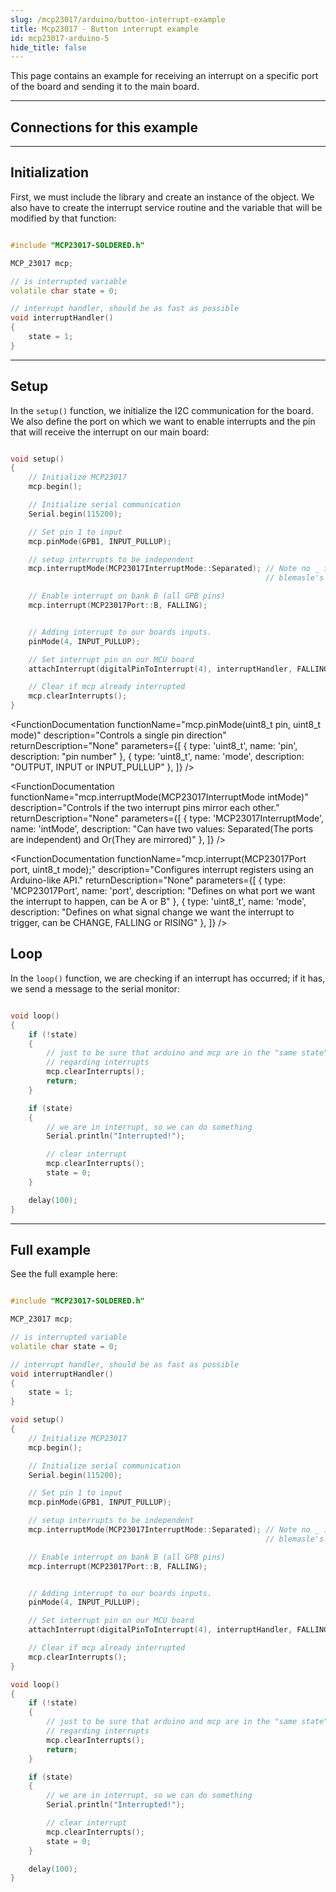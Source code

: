 ```yaml
---
slug: /mcp23017/arduino/button-interrupt-example
title: Mcp23017 - Button interrupt example
id: mcp23017-arduino-5
hide_title: false
---
```


This page contains an example for receiving an interrupt on a specific port of the board and sending it to the main board.

---

## Connections for this example

<CenteredImage src="/img/mcp23017/interrupt_connection.png" width="100%" />

---

## Initialization

First, we must include the library and create an instance of the object. We also have to create the interrupt service routine and the variable that will be modified by that function:

```cpp

#include "MCP23017-SOLDERED.h"

MCP_23017 mcp;

// is interrupted variable
volatile char state = 0;

// interrupt handler, should be as fast as possible
void interruptHandler()
{
    state = 1;
}

```

---

## Setup

In the `setup()` function, we initialize the I2C communication for the board. We also define the port on which we want to enable interrupts and the pin that will receive the interrupt on our main board:

```cpp

void setup()
{
    // Initialize MCP23017
    mcp.begin();

    // Initialize serial communication
    Serial.begin(115200);

    // Set pin 1 to input
    mcp.pinMode(GPB1, INPUT_PULLUP);

    // setup interrupts to be independent
    mcp.interruptMode(MCP23017InterruptMode::Separated); // Note no _ in the name of enum, thats because we are using
                                                         // blemasle's class enums

    // Enable interrupt on bank B (all GPB pins)
    mcp.interrupt(MCP23017Port::B, FALLING);


    // Adding interrupt to our boards inputs.
    pinMode(4, INPUT_PULLUP);

    // Set interrupt pin on our MCU board
    attachInterrupt(digitalPinToInterrupt(4), interruptHandler, FALLING);

    // Clear if mcp already interrupted
    mcp.clearInterrupts();
}

```

<FunctionDocumentation
  functionName="mcp.begin()"
  description="Initializes the I/O extender via I2C"
  returnDescription="None"
  parameters={[]}
/>

<FunctionDocumentation
  functionName="mcp.pinMode(uint8_t pin, uint8_t mode)"
  description="Controls a single pin direction"
  returnDescription="None"
  parameters={[
    { type: 'uint8_t', name: 'pin', description: "pin number" },
  { type: 'uint8_t', name: 'mode', description: "OUTPUT, INPUT or INPUT_PULLUP" },
  ]}
/>

<FunctionDocumentation
  functionName="mcp.interruptMode(MCP23017InterruptMode intMode)"
  description="Controls if the two interrupt pins mirror each other."
  returnDescription="None"
  parameters={[
    { type: 'MCP23017InterruptMode', name: 'intMode', description: "Can have two values: Separated(The ports are independent) and Or(They are mirrored)" },
  ]}
/>

<FunctionDocumentation
  functionName="mcp.interrupt(MCP23017Port port, uint8_t mode);"
  description="Configures interrupt registers using an Arduino-like API."
  returnDescription="None"
  parameters={[
    { type: 'MCP23017Port', name: 'port', description: "Defines on what port we want the interrupt to happen, can be A or B" },
    { type: 'uint8_t', name: 'mode', description: "Defines on what signal change we want the interrupt to trigger, can be CHANGE, FALLING or RISING" },
  ]}
/>

<FunctionDocumentation
  functionName="mcp.clearInterrupts()"
  description="Clears interrupts on both ports."
  returnDescription="None"
  parameters={[]}
/>

## Loop

In the `loop()` function, we are checking if an interrupt has occurred; if it has, we send a message to the serial monitor:

```cpp

void loop()
{
    if (!state)
    {
        // just to be sure that arduino and mcp are in the "same state"
        // regarding interrupts
        mcp.clearInterrupts();
        return;
    }

    if (state)
    {
        // we are in interrupt, so we can do something
        Serial.println("Interrupted!");

        // clear interrupt
        mcp.clearInterrupts();
        state = 0;
    }

    delay(100);
}

```

---

## Full example

See the full example here:

```cpp

#include "MCP23017-SOLDERED.h"

MCP_23017 mcp;

// is interrupted variable
volatile char state = 0;

// interrupt handler, should be as fast as possible
void interruptHandler()
{
    state = 1;
}

void setup()
{
    // Initialize MCP23017
    mcp.begin();

    // Initialize serial communication
    Serial.begin(115200);

    // Set pin 1 to input
    mcp.pinMode(GPB1, INPUT_PULLUP);

    // setup interrupts to be independent
    mcp.interruptMode(MCP23017InterruptMode::Separated); // Note no _ in the name of enum, thats because we are using
                                                         // blemasle's class enums

    // Enable interrupt on bank B (all GPB pins)
    mcp.interrupt(MCP23017Port::B, FALLING);


    // Adding interrupt to our boards inputs.
    pinMode(4, INPUT_PULLUP);

    // Set interrupt pin on our MCU board
    attachInterrupt(digitalPinToInterrupt(4), interruptHandler, FALLING);

    // Clear if mcp already interrupted
    mcp.clearInterrupts();
}

void loop()
{
    if (!state)
    {
        // just to be sure that arduino and mcp are in the "same state"
        // regarding interrupts
        mcp.clearInterrupts();
        return;
    }

    if (state)
    {
        // we are in interrupt, so we can do something
        Serial.println("Interrupted!");

        // clear interrupt
        mcp.clearInterrupts();
        state = 0;
    }

    delay(100);
}

```